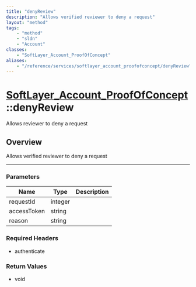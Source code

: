 ```yaml
---
title: "denyReview"
description: "Allows verified reviewer to deny a request"
layout: "method"
tags:
    - "method"
    - "sldn"
    - "Account"
classes:
    - "SoftLayer_Account_ProofOfConcept"
aliases:
    - "/reference/services/softlayer_account_proofofconcept/denyReview"
---
```

# [SoftLayer_Account_ProofOfConcept](/reference/services/SoftLayer_Account_ProofOfConcept)::denyReview

Allows reviewer to deny a request


## Overview 
Allows verified reviewer to deny a request 

-----

### Parameters 
|Name | Type | Description |
| --- | --- | --- |
|requestId| integer| |
|accessToken| string| |
|reason| string| |


### Required Headers
* authenticate


### Return Values
* void




